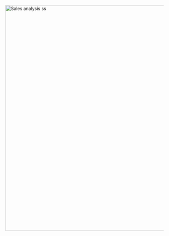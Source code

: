 <img width="1491" height="716" alt="Sales analysis ss" src="https://github.com/user-attachments/assets/7eb1f820-660c-4a29-8341-7b2fab07c683" />
